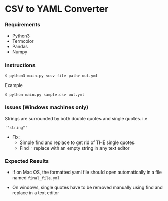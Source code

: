 # CSV to YAML Converter 

### Requirements

- Python3 
- Termcolor 
- Pandas 
- Numpy

### Instructions

```
$ python3 main.py <csv file path> out.yml
```

Example
```
$ python main.py sample.csv out.yml
```

### Issues (Windows machines only)

Strings are surrounded by both double quotes and single quotes. i.e 

```
'"string"'
```

- Fix: 
    - Simple find and replace to get rid of THE single quotes 
    - Find `'` replace with an empty string in any text editor


### Expected Results 

- If on Mac OS, the formatted yaml file should open automatically in a file named `final_file.yml`

- On windows, single quotes have to be removed manually using find and replace in a text editor

